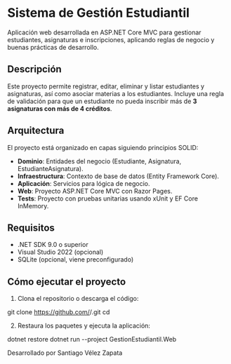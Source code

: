 # Sistema de Gestión Estudiantil

Aplicación web desarrollada en ASP.NET Core MVC para gestionar estudiantes, asignaturas e inscripciones, aplicando reglas de negocio y buenas prácticas de desarrollo.

## Descripción

Este proyecto permite registrar, editar, eliminar y listar estudiantes y asignaturas, así como asociar materias a los estudiantes. Incluye una regla de validación para que un estudiante no pueda inscribir más de **3 asignaturas con más de 4 créditos**.

## Arquitectura

El proyecto está organizado en capas siguiendo principios SOLID:

- **Dominio**: Entidades del negocio (Estudiante, Asignatura, EstudianteAsignatura).
- **Infraestructura**: Contexto de base de datos (Entity Framework Core).
- **Aplicación**: Servicios para lógica de negocio.
- **Web**: Proyecto ASP.NET Core MVC con Razor Pages.
- **Tests**: Proyecto con pruebas unitarias usando xUnit y EF Core InMemory.

## Requisitos

- .NET SDK 9.0 o superior
- Visual Studio 2022 (opcional)
- SQLite (opcional, viene preconfigurado)

## Cómo ejecutar el proyecto

1. Clona el repositorio o descarga el código:

git clone https://github.com/<USUARIO>/<REPO>.git
cd <REPO>

2. Restaura los paquetes y ejecuta la aplicación:

dotnet restore
dotnet run --project GestionEstudiantil.Web


Desarrollado por Santiago Vélez Zapata